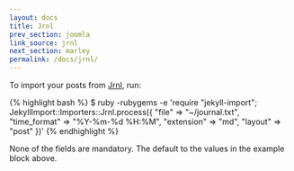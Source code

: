 ```yaml
---
layout: docs
title: Jrnl
prev_section: joomla
link_source: jrnl
next_section: marley
permalink: /docs/jrnl/
---
```


To import your posts from [Jrnl](http://maebert.github.io/jrnl/), run:

{% highlight bash %}
$ ruby -rubygems -e 'require "jekyll-import";
    JekyllImport::Importers::Jrnl.process({
      "file"        => "~/journal.txt",
      "time_format" => "%Y-%m-%d %H:%M",
      "extension"   => "md",
      "layout"      => "post"
    })'
{% endhighlight %}

None of the fields are mandatory. The default to the values in the example
block above.
